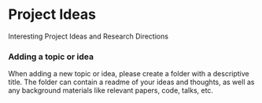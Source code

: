 # Project Ideas
Interesting Project Ideas and Research Directions

### Adding a topic or idea
When adding a new topic or idea, please create a folder with a descriptive title. The folder can contain a readme of your ideas and thoughts, as well as any background materials like relevant papers, code, talks, etc. 
